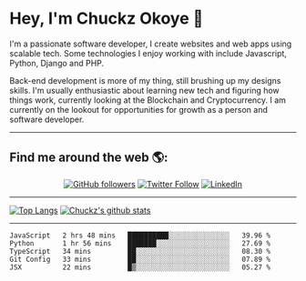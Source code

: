 # Hey, I'm Chuckz Okoye 👑


I'm a passionate software developer, I create websites and web apps using scalable tech. Some technologies I enjoy working with include Javascript, Python, Django and PHP.

Back-end development is more of my thing, still brushing up my designs skills. I'm usually enthusiastic about learning new tech and figuring how things work, currently looking at the Blockchain and Cryptocurrency.
I am currently on the lookout for opportunities for growth as a person and software developer.

-----

## Find me around the web 🌎:
<p align="center">
    <a href="https://github.com/tricelex"><img alt="GitHub followers" src="https://img.shields.io/github/followers/tricelex?style=social"></a>
	<a href="https://twitter.com/chuckzokoye"><img alt="Twitter Follow" src="https://img.shields.io/twitter/follow/chuckzokoye?style=social"></a>
	<a href="https://www.linkedin.com/in/chuckzokoye"><img src="https://img.shields.io/badge/LinkedIn--_.svg?style=social&logo=linkedin" alt="LinkedIn"></a>
</p>

-----
[![Top Langs](https://github-readme-stats.vercel.app/api/top-langs/?username=tricelex)](https://github.com/anuraghazra/github-readme-stats)   [![Chuckz's github stats](https://github-readme-stats.vercel.app/api?username=tricelex&count_private=true&show_icons=true&theme=shades-of-purple)](https://github.com/anuraghazra/github-readme-stats)





-----

<!--START_SECTION:waka-->
```text
JavaScript   2 hrs 48 mins   ██████████░░░░░░░░░░░░░░░   39.96 % 
Python       1 hr 56 mins    ███████░░░░░░░░░░░░░░░░░░   27.69 % 
TypeScript   34 mins         ██░░░░░░░░░░░░░░░░░░░░░░░   08.30 % 
Git Config   33 mins         ██░░░░░░░░░░░░░░░░░░░░░░░   07.89 % 
JSX          22 mins         █▒░░░░░░░░░░░░░░░░░░░░░░░   05.27 % 
```
<!--END_SECTION:waka-->